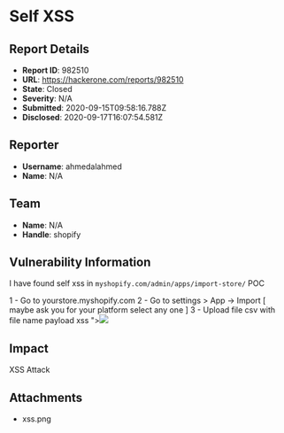 # Self XSS

## Report Details
- **Report ID**: 982510
- **URL**: https://hackerone.com/reports/982510
- **State**: Closed
- **Severity**: N/A
- **Submitted**: 2020-09-15T09:58:16.788Z
- **Disclosed**: 2020-09-17T16:07:54.581Z

## Reporter
- **Username**: ahmedalahmed
- **Name**: N/A

## Team
- **Name**: N/A
- **Handle**: shopify

## Vulnerability Information
I have found self xss in `myshopify.com/admin/apps/import-store/`
POC

1 - Go to yourstore.myshopify.com
2 - Go to settings > App -> Import [ maybe ask you for your platform select any one ]
3 -  Upload  file csv with file name payload xss "><img src=xx onerror=alert(document.domain)>

## Impact

XSS Attack

## Attachments
- xss.png
